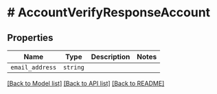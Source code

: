 # # AccountVerifyResponseAccount



## Properties

Name | Type | Description | Notes
------------ | ------------- | ------------- | -------------
| `email_address` | ```string``` |    |  |

[[Back to Model list]](../../README.md#models) [[Back to API list]](../../README.md#endpoints) [[Back to README]](../../README.md)

